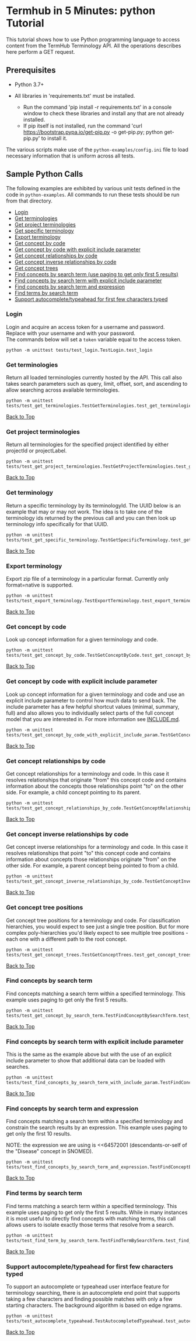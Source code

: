 <a name="top"/>

Termhub in 5 Minutes: python Tutorial
===================================================

This tutorial shows how to use Python programming language to access content from the TermHub Terminology API.
All the operations describes here perform a GET request.

Prerequisites
-------------

* Python 3.7+

* All libraries in 'requirements.txt' must be installed.
    * Run the command 'pip install -r requirements.txt' in a console window to check these libraries and install any
      that are not already installed.
    * If pip itself is not installed, run the command 'curl <https://bootstrap.pypa.io/get-pip.py> -o get-pip.py; python
      get-pip.py' to install it.

The various scripts make use of the `python-examples/config.ini` file to load necessary information that is uniform
across all tests.

Sample Python Calls
-----------------

The following examples are exhibited by various unit tests defined in the code in `python-examples`.
All commands to run these tests should be run from that directory.

- [Login](#login)
- [Get terminologies](#get-terminologies)
- [Get project terminologies](#get-project-terminologies)
- [Get specific terminology](#get-terminology)
- [Export terminology](#export-terminology)
- [Get concept by code](#get-concept-by-code)
- [Get concept by code with explicit include parameter](#get-concept-by-code-with-include)
- [Get concept relationships by code](#get-concept-relationships)
- [Get concept inverse relationships by code](#get-concept-inverse-relationships)
- [Get concept trees](#get-treepos)
- [Find concepts by search term (use paging to get only first 5 results)](#find-concepts)
- [Find concepts by search term with explicit include parameter](#find-concepts-include)
- [Find concepts by search term and expression](#find-concepts-expr)
- [Find terms by search term](#find-terms)
- [Support autocomplete/typeahead for first few characters typed](#autocomplete)

### Login

Login and acquire an access token for a username and password.  
Replace <username> with your username and <password> with your password.  
The commands below will set a `token` variable equal to the access token.

```
python -m unittest tests/test_login.TestLogin.test_login
```

<a name="get-terminologies"/>

### Get terminologies

Return all loaded terminologies currently hosted by the API.  This call also takes
search parameters such as query, limit, offset, sort, and ascending to allow searching
across available terminologies.

```
python -m unittest tests/test_get_terminologies.TestGetTerminologies.test_get_terminologies

```

[Back to Top](#top)

<a name="get-project-terminologies"/>

### Get project terminologies

Return all terminologies for the specified project identified by either projectId or projectLabel.

```
python -m unittest tests/test_get_project_terminologies.TestGetProjectTerminologies.test_get_project_terminologies
```

[Back to Top](#top)

<a name="get-terminology"/>

### Get terminology
Return a specific terminology by its terminologyId. The UUID below is an example
that may or may not work.  The idea is to take one of the terminology ids returned
by the previous call and you can then look up terminology info specifically for that
UUID.

```
python -m unittest tests/test_get_specific_terminology.TestGetSpecificTerminology.test_get_specific_terminology
```

[Back to Top](#top)

<a name="export-terminology"/>

### Export terminology

Export zip file of a terminology in a particular format.  Currently only format=native is
supported.

```
python -m unittest tests/test_export_terminology.TestExportTerminology.test_export_terminology
```

[Back to Top](#top)

<a name="get-concept-by-code"/>

### Get concept by code

Look up concept information for a given terminology and code.

```
python -m unittest tests/test_get_concept_by_code.TestGetConceptByCode.test_get_concept_by_code
```

[Back to Top](#top)

<a name="get-concept-by-code-with-include"/>

### Get concept by code with explicit include parameter

Look up concept information for a given terminology and code and use an explicit include parameter to control how much data to send back.  The include parameter has a few helpful shortcut values
(minimal, summary, full) and also allows you to individually select parts of the full concept model
that you are interested in.  For more information see [INCLUDE.md](../doc/INCLUDE.md "INCLUDE.md").

```
python -m unittest tests/test_get_concept_by_code_with_explicit_include_param.TestGetConceptWithIncludeParam.test_get_concept_by_code_with_include
```

[Back to Top](#top)

<a name="get-concept-relationships"/>

### Get concept relationships by code

Get concept relationships for a terminology and code. In this case it resolves
relationships that originate "from" this concept code and contains information about
the concepts those relationships point "to" on the other side. For example, a child
concept pointing to its parent.

```
python -m unittest tests/test_get_concept_relationships_by_code.TestGetConceptRelationshipsByCode.test_get_concept_relationships_by_code
```

[Back to Top](#top)

<a name="get-concept-inverse-relationships"/>

### Get concept inverse relationships by code

Get concept inverse relationships for a terminology and code. In this case it resolves
relationships that point "to" this concept code and contains information about concepts
those relationships originate "from" on the other side.  For example, a parent concept
being pointed to from a child.

```
python -m unittest tests/test_get_concept_inverse_relationships_by_code.TestGetConceptInverseRelationshipsByCode.test_get_concept_inverse_relationships_by_code
```

[Back to Top](#top)

<a name="get-treepos"/>

### Get concept tree positions

Get concept tree positions for a terminology and code. For classification
hierarchies, you would expect to see just a single tree position.  But for
more complex poly-hierarchies you'd likely expect to see multiple tree positions -
each one with a different path to the root concept.

```
python -m unittest tests/test_get_concept_trees.TestGetConceptTrees.test_get_concept_trees
```

[Back to Top](#top)

<a name="find-concepts"/>

### Find concepts by search term

Find concepts matching a search term within a specified terminology. This
example uses paging to get only the first 5 results.

```
python -m unittest tests/test_get_concept_by_search_term.TestFindConceptBySearchTerm.test_get_concept_by_search_term

```

[Back to Top](#top)

<a name="find-concepts"/>

### Find concepts by search term with explicit include parameter

This is the same as the example above but with the use of an explicit include
parameter to show that additional data can be loaded with searches.

```
python -m unittest tests/test_find_concepts_by_search_term_with_include_param.TestFindConceptsByTermWithIncludeParam.test_get_concept_by_query_and_include_param
```

[Back to Top](#top)

<a name="find-concepts-expr"/>

### Find concepts by search term and expression

Find concepts matching a search term within a specified terminology and constrain
the search results by an expression. This example uses paging to get only the first
10 results.

NOTE: the expression we are using is <<64572001 (descendants-or-self of the "Disease"
concept in SNOMED).

```
python -m unittest tests/test_find_concepts_by_search_term_and_expression.TestFindConceptBySearchTermAndExpression.test_get_concept_from_query_and_expression
```

[Back to Top](#top)

<a name="find-terms"/>

### Find terms by search term

Find terms matching a search term within a specified terminology. This
example uses paging to get only the first 5 results.  While in many instances it
is most useful to directly find concepts with matching terms, this call allows
users to isolate exactly those terms that resolve from a search.

```
python -m unittest tests/test_find_term_by_search_term.TestFindTermBySearchTerm.test_find_terms_by_search_term
```

[Back to Top](#top)

<a name="autocomplete"/>

### Support autocomplete/typeahead for first few characters typed

To support an autocomplete or typeahead user interface feature for terminology
searching, there is an autocomplete end point that supports taking a few characters
and finding possible matches with only a few starting characters. The background
algorithm is based on edge ngrams.

```
python -m unittest tests/test_autocomplete_typeahead.TestAutocompletedTypeahead.test_autocomplete_and_typeahead
```

[Back to Top](#top)

